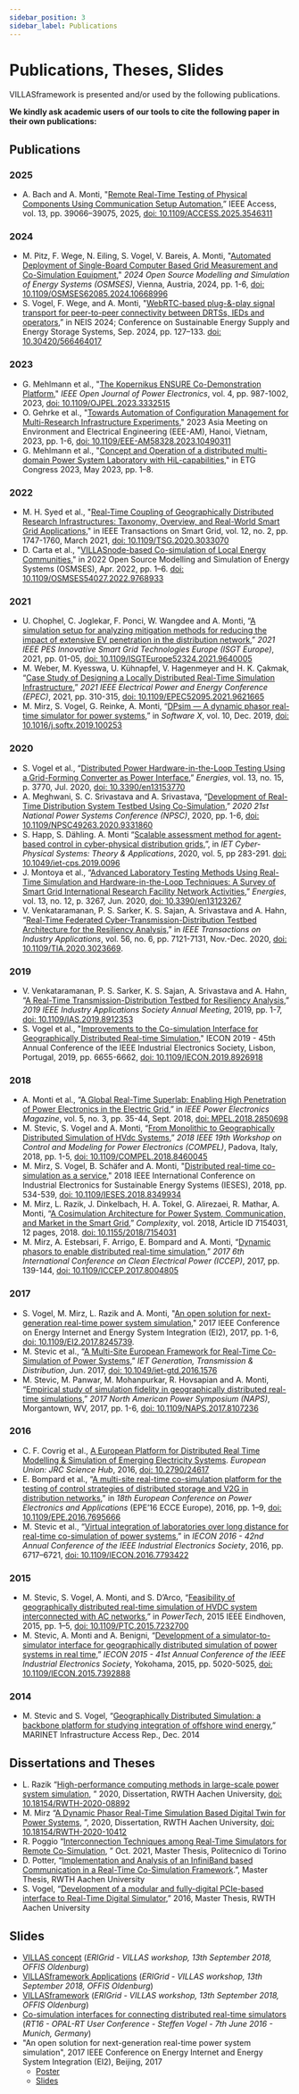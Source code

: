 ```yaml
---
sidebar_position: 3
sidebar_label: Publications
---
```


# Publications, Theses, Slides

VILLASframework is presented and/or used by the following publications.

**We kindly ask academic users of our tools to cite the following paper in their own publications:**

## Publications

### 2025
- A. Bach and A. Monti, "[Remote Real-Time Testing of Physical Components Using Communication Setup Automation](https://ieeexplore.ieee.org/document/10906587/),” IEEE Access, vol. 13, pp. 39066–39075, 2025, [doi: 10.1109/ACCESS.2025.3546311](https://doi.org/10.1109/ACCESS.2025.3546311)

### 2024 
- M. Pitz, F. Wege, N. Eiling, S. Vogel, V. Bareis, A. Monti, "[Automated Deployment of Single-Board Computer Based Grid Measurement and Co-Simulation Equipment](https://xploreqa.ieee.org/document/10668996)," _2024 Open Source Modelling and Simulation of Energy Systems (OSMSES)_, Vienna, Austria, 2024, pp. 1-6, [doi: 10.1109/OSMSES62085.2024.10668996](https://doi.org/10.1109/OSMSES62085.2024.10668996)
- S. Vogel, F. Wege, and A. Monti, "[WebRTC-based plug-&-play signal transport for peer-to-peer connectivity between DRTSs, IEDs and operators](https://ieeexplore.ieee.org/document/10926633),” in NEIS 2024; Conference on Sustainable Energy Supply and Energy Storage Systems, Sep. 2024, pp. 127–133. [doi:  10.30420/566464017](https://doi.org/10.30420/566464017)

### 2023
- G. Mehlmann et al., "[The Kopernikus ENSURE Co-Demonstration Platform](https://xploreqa.ieee.org/document/10316568)," _IEEE Open Journal of Power Electronics_, vol. 4, pp. 987-1002, 2023, [doi: 10.1109/OJPEL.2023.3332515](https://doi.org/10.1109/OJPEL.2023.3332515)
- O. Gehrke et al., "[Towards Automation of Configuration Management for Multi-Research Infrastructure Experiments](https://xploreqa.ieee.org/document/10490311)," 2023 Asia Meeting on Environment and Electrical Engineering (EEE-AM), Hanoi, Vietnam, 2023, pp. 1-6, [doi: 10.1109/EEE-AM58328.2023.10490311](https://doi.org/10.1109/EEE-AM58328.2023.10490311)
- G. Mehlmann et al., "[Concept and Operation of a distributed multi-domain Power System Laboratory with HiL-capabilities](https://ieeexplore.ieee.org/document/10172942)," in ETG Congress 2023, May 2023, pp. 1–8.

### 2022
- M. H. Syed et al., "[Real-Time Coupling of Geographically Distributed Research Infrastructures: Taxonomy, Overview, and Real-World Smart Grid Applications](https://xploreqa.ieee.org/document/9235545)," in IEEE Transactions on Smart Grid, vol. 12, no. 2, pp. 1747-1760, March 2021, [doi: 10.1109/TSG.2020.3033070](https://doi.org/10.1109/TSG.2020.3033070)
- D. Carta et al., "[VILLASnode-based Co-simulation of Local Energy Communities](https://ieeexplore.ieee.org/document/9768933/)," in 2022 Open Source Modelling and Simulation of Energy Systems (OSMSES), Apr. 2022, pp. 1–6. [doi: 10.1109/OSMSES54027.2022.9768933](htttps://doi.org/10.1109/OSMSES54027.2022.9768933)

### 2021

- U. Chophel, C. Joglekar, F. Ponci, W. Wangdee and A. Monti, “[A simulation setup for analyzing mitigation methods for reducing the impact of extensive EV penetration in the distribution network](https://ieeexplore.ieee.org/abstract/document/9640005),” _2021 IEEE PES Innovative Smart Grid Technologies Europe (ISGT Europe)_, 2021, pp. 01-05, [doi: 10.1109/ISGTEurope52324.2021.9640005](https://doi.org/10.1109/ISGTEurope52324.2021.9640005)
- M. Weber, M. Kyesswa, U. Kühnapfel, V. Hagenmeyer and H. K. Çakmak, “[Case Study of Designing a Locally Distributed Real-Time Simulation Infrastructure](https://ieeexplore.ieee.org/abstract/document/9621665),” _2021 IEEE Electrical Power and Energy Conference (EPEC)_, 2021, pp. 310-315, [doi: 10.1109/EPEC52095.2021.9621665](https://doi.org/10.1109/EPEC52095.2021.9621665)
- M. Mirz, S. Vogel, G. Reinke, A. Monti, “[DPsim — A dynamic phasor real-time simulator for power systems](https://www.sciencedirect.com/science/article/pii/S2352711018302760),” in _Software X_, vol. 10, Dec. 2019, [doi: 10.1016/j.softx.2019.100253](https://doi.org/10.1016/j.softx.2019.100253)

### 2020

- S. Vogel et al., “[Distributed Power Hardware-in-the-Loop Testing Using a Grid-Forming Converter as Power Interface](https://www.mdpi.com/1996-1073/13/15/3770),” _Energies_, vol. 13, no. 15, p. 3770, Jul. 2020, [doi: 10.3390/en13153770](https://doi.org/10.3390/en13153770)
- A. Meghwani, S. C. Srivastava and A. Srivastava, “[Development of Real-Time Distribution System Testbed Using Co-Simulation](https://ieeexplore.ieee.org/abstract/document/9331860),” _2020 21st National Power Systems Conference (NPSC)_, 2020, pp. 1-6, [doi: 10.1109/NPSC49263.2020.9331860](https://doi.org/10.1109/NPSC49263.2020.9331860)
- S. Happ, S. Dähling. A. Monti “[Scalable assessment method for agent-based control in cyber-physical distribution grids](https://ietresearch.onlinelibrary.wiley.com/doi/abs/10.1049/iet-cps.2019.0096),”, in _IET Cyber-Physical Systems: Theory & Applications_, 2020, vol. 5, pp 283-291. [doi: 10.1049/iet-cps.2019.0096](https://doi.org/10.1049/iet-cps.2019.0096)
- J. Montoya et al., “[Advanced Laboratory Testing Methods Using Real-Time Simulation and Hardware-in-the-Loop Techniques: A Survey of Smart Grid International Research Facility Network Activities](https://www.mdpi.com/1996-1073/13/12/3267),” _Energies_, vol. 13, no. 12, p. 3267, Jun. 2020, [doi: 10.3390/en13123267](https://doi.org/10.3390/en13123267)
- V. Venkataramanan, P. S. Sarker, K. S. Sajan, A. Srivastava and A. Hahn, “[Real-Time Federated Cyber-Transmission-Distribution Testbed Architecture for the Resiliency Analysis](https://ieeexplore.ieee.org/abstract/document/9195174),” in _IEEE Transactions on Industry Applications_, vol. 56, no. 6, pp. 7121-7131, Nov.-Dec. 2020, [doi: 10.1109/TIA.2020.3023669](https://doi.org/10.1109/TIA.2020.3023669).

### 2019
- V. Venkataramanan, P. S. Sarker, K. S. Sajan, A. Srivastava and A. Hahn, “[A Real-Time Transmission-Distribution Testbed for Resiliency Analysis](https://ieeexplore.ieee.org/abstract/document/8912353),” _2019 IEEE Industry Applications Society Annual Meeting_, 2019, pp. 1-7, [doi: 10.1109/IAS.2019.8912353](https://doi.org/10.1109/IAS.2019.8912353)
- S. Vogel et al., "[Improvements to the Co-simulation Interface for Geographically Distributed Real-time Simulation](https://xploreqa.ieee.org/document/8926918)," IECON 2019 - 45th Annual Conference of the IEEE Industrial Electronics Society, Lisbon, Portugal, 2019, pp. 6655-6662, [doi: 10.1109/IECON.2019.8926918](https://doi.org/10.1109/IECON.2019.8926918)

### 2018

- A. Monti et al., “[A Global Real-Time Superlab: Enabling High Penetration of Power Electronics in the Electric Grid](https://ieeexplore.ieee.org/document/8458285/),” in _IEEE Power Electronics Magazine_, vol. 5, no. 3, pp. 35-44, Sept. 2018, [doi: MPEL.2018.2850698](https://doi.org/10.1109/MPEL.2018.2850698)
- M. Stevic, S. Vogel and A. Monti, “[From Monolithic to Geographically Distributed Simulation of HVdc Systems](https://ieeexplore.ieee.org/document/8460045),” _2018 IEEE 19th Workshop on Control and Modeling for Power Electronics (COMPEL)_, Padova, Italy, 2018, pp. 1-5, [doi: 10.1109/COMPEL.2018.8460045](https://doi.org/10.1109/COMPEL.2018.8460045)
- M. Mirz, S. Vogel, B. Schäfer and A. Monti, "[Distributed real-time co-simulation as a service](https://ieeexplore.ieee.org/document/8349934)," 2018 IEEE International Conference on Industrial Electronics for Sustainable Energy Systems (IESES), 2018, pp. 534-539, [doi: 10.1109/IESES.2018.8349934](https://doi.org/10.1109/IESES.2018.8349934)
- M. Mirz, L. Razik, J. Dinkelbach, H. A. Tokel, G. Alirezaei, R. Mathar, A. Monti, “[A Cosimulation Architecture for Power System, Communication, and Market in the Smart Grid](https://www.hindawi.com/journals/complexity/2018/7154031/),” _Complexity_, vol. 2018, Article ID 7154031, 12 pages, 2018. [doi: 10.1155/2018/7154031](https://doi.org/10.1155/2018/7154031)
- M. Mirz, A. Estebsari, F. Arrigo, E. Bompard and A. Monti, “[Dynamic phasors to enable distributed real-time simulation](https://ieeexplore.ieee.org/abstract/document/8004805),” _2017 6th International Conference on Clean Electrical Power (ICCEP)_, 2017, pp. 139-144, [doi: 10.1109/ICCEP.2017.8004805](https://doi.org/10.1109/ICCEP.2017.8004805)

### 2017
- S. Vogel, M. Mirz, L. Razik and A. Monti, "[An open solution for next-generation real-time power system simulation](https://ieeexplore.ieee.org/document/8245739)," 2017 IEEE Conference on Energy Internet and Energy System Integration (EI2), 2017, pp. 1-6, [doi: 10.1109/EI2.2017.8245739](https://doi.org/10.1109/EI2.2017.8245739).
- M. Stevic et al., “[A Multi-Site European Framework for Real-Time Co-Simulation of Power Systems](http://digital-library.theiet.org/content/journals/10.1049/iet-gtd.2016.1576),” _IET Generation, Transmission & Distribution_, Jun. 2017, [doi: 10.1049/iet-gtd.2016.1576](https://doi.org/10.1049/iet-gtd.2016.1576)
- M. Stevic, M. Panwar, M. Mohanpurkar, R. Hovsapian and A. Monti, “[Empirical study of simulation fidelity in geographically distributed real-time simulations](https://ieeexplore.ieee.org/document/8107236),” _2017 North American Power Symposium (NAPS)_, Morgantown, WV, 2017, pp. 1-6, [doi: 10.1109/NAPS.2017.8107236](https://doi.org/10.1109/NAPS.2017.8107236)

### 2016
- C. F. Covrig et al., [A European Platform for Distributed Real Time Modelling & Simulation of Emerging Electricity Systems](https://publications.jrc.ec.europa.eu/repository/handle/JRC101772). _European Union: JRC Science Hub_, 2016, [doi: 10.2790/24617](https://doi.org/10.2790/24617)
- E. Bompard et al., “[A multi-site real-time co-simulation platform for the testing of control strategies of distributed storage and V2G in distribution networks](http://ieeexplore.ieee.org/document/7695666/),” in _18th European Conference on Power Electronics and Applications_ (EPE’16 ECCE Europe), 2016, pp. 1–9, [doi: 10.1109/EPE.2016.7695666](https://doi.org/10.1109/EPE.2016.7695666)
- M. Stevic et al., “[Virtual integration of laboratories over long distance for real-time co-simulation of power systems](http://ieeexplore.ieee.org/document/7793422/),” in _IECON 2016 - 42nd Annual Conference of the IEEE Industrial Electronics Society_, 2016, pp. 6717–6721, [doi: 10.1109/IECON.2016.7793422](https://doi.org/10.1109/IECON.2016.7793422)

### 2015
- M. Stevic, S. Vogel, A. Monti, and S. D’Arco, “[Feasibility of geographically distributed real-time simulation of HVDC system interconnected with AC networks](http://ieeexplore.ieee.org/document/7232700/),” in _PowerTech_, 2015 IEEE Eindhoven, 2015, pp. 1–5, [doi: 10.1109/PTC.2015.7232700](https://doi.org/10.1109/PTC.2015.7232700)
- M. Stevic, A. Monti and A. Benigni, “[Development of a simulator-to-simulator interface for geographically distributed simulation of power systems in real time](https://ieeexplore.ieee.org/document/7392888),” _IECON 2015 - 41st Annual Conference of the IEEE Industrial Electronics Society_, Yokohama, 2015, pp. 5020-5025, [doi: 10.1109/IECON.2015.7392888](https://doi.org/10.1109/IECON.2015.7392888)

### 2014

- M. Stevic and S. Vogel, “[Geographically Distributed Simulation: a backbone platform for studying integration of offshore wind energy](http://www.marinet2.eu/wp-content/uploads/2017/04/DistSimOffshoreWind_SINTEF_infrastructure_access_report.pdf),” MARINET Infrastructure Access Rep., Dec. 2014

## Dissertations and Theses

- L. Razik “[High-performance computing methods in large-scale power system simulation](https://publications.rwth-aachen.de/record/796268), ” 2020, Dissertation, RWTH Aachen University, [doi: 10.18154/RWTH-2020-08892](https://doi.org/10.18154/RWTH-2020-08892)
- M. Mirz “[A Dynamic Phasor Real-Time Simulation Based Digital Twin for Power Systems](http://publications.rwth-aachen.de/record/804608), ”, 2020, Dissertation, RWTH Aachen University, [doi: 10.18154/RWTH-2020-10412](https://doi.org/10.18154/RWTH-2020-10412)
- R. Poggio “[Interconnection Techniques among Real-Time Simulators for Remote Co-Simulation](https://webthesis.biblio.polito.it/19849/1/tesi.pdf), ” Oct. 2021, Master Thesis, Politecnico di Torino
- D. Potter, “[Implementation and Analysis of an InfiniBand based Communication in a Real-Time Co-Simulation Framework](https://git.dennispotter.eu/attachments/9e1ead91-54d0-4b41-ad96-6d3ae9f0f81d).”, Master Thesis, RWTH Aachen University
- S. Vogel, “[Development of a modular and fully-digital PCIe-based interface to Real-Time Digital Simulator](https://publications.rwth-aachen.de/record/698510/),” 2016, Master Thesis, RWTH Aachen University

## Slides

- [VILLAS concept](https://villas.fein-aachen.org/slides/VILLASconcept_AMonti.pdf)
  (_ERIGrid - VILLAS workshop, 13th September 2018, OFFIS Oldenburg_)
- [VILLASframework Applications](https://villas.fein-aachen.org/slides/VILLASframework_Applications_MStevic.pdf)
  (_ERIGrid - VILLAS workshop, 13th September 2018, OFFIS Oldenburg_)
- [VILLASframework](https://villas.fein-aachen.org/slides/VILLASframework-v5.pdf)
  (_ERIGrid - VILLAS workshop, 13th September 2018, OFFIS Oldenburg_)
- [Co-simulation interfaces for connecting distributed real-time simulators](https://villas.fein-aachen.org/slides/Co-sim_interfaces_RT16.pdf)
   (_RT16 - OPAL-RT User Conference - Steffen Vogel - 7th June 2016 - Munich, Germany_)
- "An open solution for next-generation real-time power system simulation", 2017 IEEE Conference on Energy Internet and Energy System Integration (EI2), Beijing, 2017
  - [Poster](https://villas.fein-aachen.org/slides/ieee_ei2_2017_poster_open_solution.pdf)
  - [Slides](https://villas.fein-aachen.org/slides/3-minute-presentation-797.pdf)
